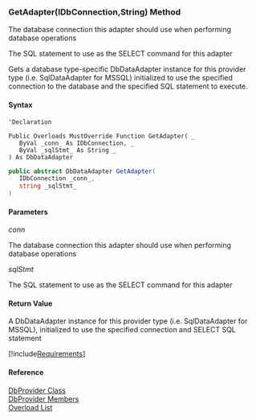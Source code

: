 ﻿### GetAdapter(IDbConnection,String) Method

The database connection this adapter should use when performing database operations

The SQL statement to use as the SELECT command for this adapter

Gets a database type-specific DbDataAdapter instance for this provider type (i.e. SqlDataAdapter for MSSQL) initialized to use the specified connection to the database and the specified SQL statement to execute.

#### Syntax

```vbnet
'Declaration

Public Overloads MustOverride Function GetAdapter( _
   ByVal _conn_ As IDbConnection, _
   ByVal _sqlStmt_ As String _
) As DbDataAdapter
```

```csharp
public abstract DbDataAdapter GetAdapter( 
   IDbConnection _conn_,
   string _sqlStmt_
)
```

#### Parameters

_conn_

The database connection this adapter should use when performing database operations

_sqlStmt_

The SQL statement to use as the SELECT command for this adapter

#### Return Value

A DbDataAdapter instance for this provider type (i.e. SqlDataAdapter for MSSQL), initialized to use the specified connection and SELECT SQL statement

[!include[Requirements](../partials/requirements.md)]

#### Reference

[DbProvider Class](FChoice.Common~FChoice.Common.Data.DbProvider.md)  
[DbProvider Members](FChoice.Common~FChoice.Common.Data.DbProvider_members.md)  
[Overload List](FChoice.Common~FChoice.Common.Data.DbProvider~GetAdapter.md)